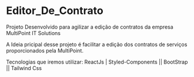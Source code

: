 # Editor_De_Contrato
Projeto Desenvolvido para agilizar a edição de contratos da empresa MultiPoint IT Solutions 


A Ideia pricipal desse projeto é facilitar a edição dos contratos de serviços proporcionados pela MultiPoint. 

Tecnologias que iremos utilizar: ReactJs | Styled-Components || BootStrap || Tailwind Css

